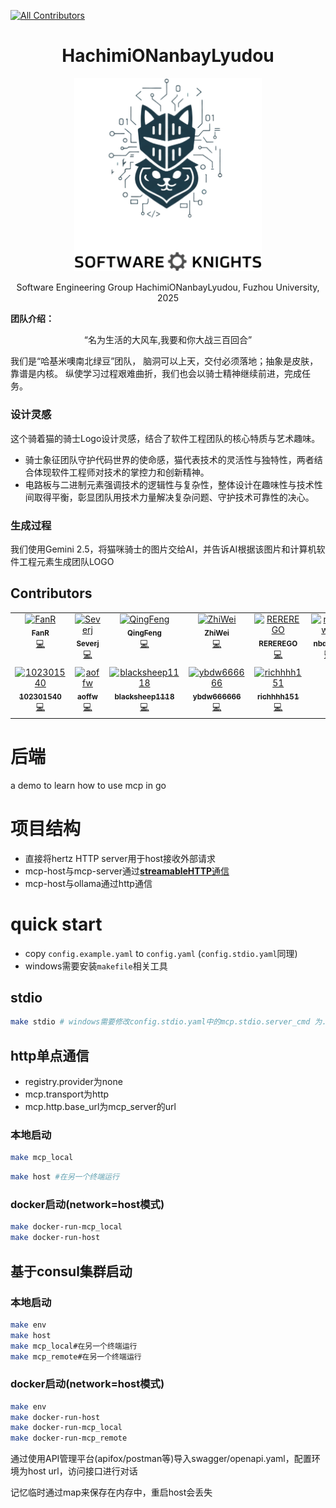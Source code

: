 <!-- ALL-CONTRIBUTORS-BADGE:START - Do not remove or modify this section -->
[![All Contributors](https://img.shields.io/badge/all_contributors-12-orange.svg?style=flat-square)](#contributors-)
<!-- ALL-CONTRIBUTORS-BADGE:END -->
<div align="center">
  <h1>HachimiONanbayLyudou</h1>
  <img src="./docs/img/LOGO.png" alt="Project Logo" width="300">
  
  <p>
     Software Engineering Group HachimiONanbayLyudou, Fuzhou University, 2025  
  </p>
</div>

**团队介绍：** 
<div align="center">
  <p>
    “名为生活的大风车,我要和你大战三百回合”
  </p>
</div>
我们是“哈基米噢南北绿豆”团队，  
脑洞可以上天，交付必须落地；抽象是皮肤，靠谱是内核。  
纵使学习过程艰难曲折，我们也会以骑士精神继续前进，完成任务。  

### 设计灵感
这个骑着猫的骑士Logo设计灵感，结合了软件工程团队的核心特质与艺术趣味。
- 骑士象征团队守护代码世界的使命感，猫代表技术的灵活性与独特性，两者结合体现软件工程师对技术的掌控力和创新精神。
- 电路板与二进制元素强调技术的逻辑性与复杂性，整体设计在趣味性与技术性间取得平衡，彰显团队用技术力量解决复杂问题、守护技术可靠性的决心。

### 生成过程
我们使用Gemini 2.5，将猫咪骑士的图片交给AI，并告诉AI根据该图片和计算机软件工程元素生成团队LOGO

## Contributors

<!-- ALL-CONTRIBUTORS-LIST:START - Do not remove or modify this section -->
<!-- prettier-ignore-start -->
<!-- markdownlint-disable -->
<table>
  <tbody>
    <tr>
      <td align="center" valign="top" width="14.28%"><a href="https://github.com/FantasyRL"><img src="https://avatars.githubusercontent.com/u/103872180?v=4?s=100" width="100px;" alt="FanR"/><br /><sub><b>FanR</b></sub></a><br /><a href="https://github.com/FantasyRL/HachimiONanbayLyudou/commits?author=FantasyRL" title="Code">💻</a></td>
      <td align="center" valign="top" width="14.28%"><a href="https://github.com/RealSeverj"><img src="https://avatars.githubusercontent.com/u/115855112?v=4?s=100" width="100px;" alt="Severj"/><br /><sub><b>Severj</b></sub></a><br /><a href="https://github.com/FantasyRL/HachimiONanbayLyudou/commits?author=RealSeverj" title="Code">💻</a></td>
      <td align="center" valign="top" width="14.28%"><a href="https://github.com/1022394845"><img src="https://avatars.githubusercontent.com/u/200190087?v=4?s=100" width="100px;" alt="QingFeng"/><br /><sub><b>QingFeng</b></sub></a><br /><a href="https://github.com/FantasyRL/HachimiONanbayLyudou/commits?author=1022394845" title="Code">💻</a></td>
      <td align="center" valign="top" width="14.28%"><a href="https://github.com/Kkkrran"><img src="https://avatars.githubusercontent.com/u/62465469?v=4?s=100" width="100px;" alt="ZhiWei"/><br /><sub><b>ZhiWei</b></sub></a><br /><a href="https://github.com/FantasyRL/HachimiONanbayLyudou/commits?author=Kkkrran" title="Code">💻</a></td>
      <td align="center" valign="top" width="14.28%"><a href="https://github.com/REREREGO"><img src="https://avatars.githubusercontent.com/u/141107695?v=4?s=100" width="100px;" alt="REREREGO"/><br /><sub><b>REREREGO</b></sub></a><br /><a href="https://github.com/FantasyRL/HachimiONanbayLyudou/commits?author=REREREGO" title="Code">💻</a></td>
      <td align="center" valign="top" width="14.28%"><a href="https://github.com/nbdxwbl"><img src="https://avatars.githubusercontent.com/u/144588866?v=4?s=100" width="100px;" alt="nbdxwbl"/><br /><sub><b>nbdxwbl</b></sub></a><br /><a href="https://github.com/FantasyRL/HachimiONanbayLyudou/commits?author=nbdxwbl" title="Code">💻</a></td>
      <td align="center" valign="top" width="14.28%"><a href="https://github.com/MonaranBai"><img src="https://avatars.githubusercontent.com/u/205506788?v=4?s=100" width="100px;" alt="MonaranBai"/><br /><sub><b>MonaranBai</b></sub></a><br /><a href="https://github.com/FantasyRL/HachimiONanbayLyudou/commits?author=MonaranBai" title="Code">💻</a></td>
    </tr>
    <tr>
      <td align="center" valign="top" width="14.28%"><a href="https://github.com/102301540"><img src="https://avatars.githubusercontent.com/u/164310949?v=4?s=100" width="100px;" alt="102301540"/><br /><sub><b>102301540</b></sub></a><br /><a href="https://github.com/FantasyRL/HachimiONanbayLyudou/commits?author=102301540" title="Code">💻</a></td>
      <td align="center" valign="top" width="14.28%"><a href="https://github.com/aoffw"><img src="https://avatars.githubusercontent.com/u/143879633?v=4?s=100" width="100px;" alt="aoffw"/><br /><sub><b>aoffw</b></sub></a><br /><a href="https://github.com/FantasyRL/HachimiONanbayLyudou/commits?author=aoffw" title="Code">💻</a></td>
      <td align="center" valign="top" width="14.28%"><a href="https://github.com/blacksheep1118"><img src="https://avatars.githubusercontent.com/u/201685640?v=4?s=100" width="100px;" alt="blacksheep1118"/><br /><sub><b>blacksheep1118</b></sub></a><br /><a href="https://github.com/FantasyRL/HachimiONanbayLyudou/commits?author=blacksheep1118" title="Code">💻</a></td>
      <td align="center" valign="top" width="14.28%"><a href="https://github.com/ybdw666666"><img src="https://avatars.githubusercontent.com/u/233718726?v=4?s=100" width="100px;" alt="ybdw666666"/><br /><sub><b>ybdw666666</b></sub></a><br /><a href="https://github.com/FantasyRL/HachimiONanbayLyudou/commits?author=ybdw666666" title="Code">💻</a></td>
      <td align="center" valign="top" width="14.28%"><a href="https://github.com/richhhh151"><img src="https://avatars.githubusercontent.com/u/207650725?v=4?s=100" width="100px;" alt="richhhh151"/><br /><sub><b>richhhh151</b></sub></a><br /><a href="https://github.com/FantasyRL/HachimiONanbayLyudou/commits?author=richhhh151" title="Code">💻</a></td>
    </tr>
  </tbody>
</table>

<!-- markdownlint-restore -->
<!-- prettier-ignore-end -->

<!-- ALL-CONTRIBUTORS-LIST:END -->
<!-- prettier-ignore-start -->
<!-- markdownlint-disable -->

<!-- markdownlint-restore -->
<!-- prettier-ignore-end -->

<!-- ALL-CONTRIBUTORS-LIST:END -->



# 后端
a demo to learn how to use mcp in go


# 项目结构
- 直接将hertz HTTP server用于host接收外部请求
- mcp-host与mcp-server通过[**streamableHTTP**通信](https://www.51cto.com/article/826884.html)
- mcp-host与ollama通过http通信

# quick start
- copy `config.example.yaml` to `config.yaml` (`config.stdio.yaml`同理)
- windows需要安装`makefile`相关工具
## stdio
```bash
make stdio # windows需要修改config.stdio.yaml中的mcp.stdio.server_cmd 为./bin/mcp-server.exe
```

## http单点通信
- registry.provider为none
- mcp.transport为http
- mcp.http.base_url为mcp_server的url
### 本地启动
```bash
make mcp_local
```
```bash
make host #在另一个终端运行
```
### docker启动(network=host模式)
```bash
make docker-run-mcp_local
make docker-run-host
```

## 基于consul集群启动
### 本地启动
```bash
make env
make host
make mcp_local#在另一个终端运行
make mcp_remote#在另一个终端运行
```
### docker启动(network=host模式)
```bash
make env
make docker-run-host
make docker-run-mcp_local
make docker-run-mcp_remote
```

通过使用API管理平台(apifox/postman等)导入swagger/openapi.yaml，配置环境为host url，访问接口进行对话

记忆临时通过map来保存在内存中，重启host会丢失